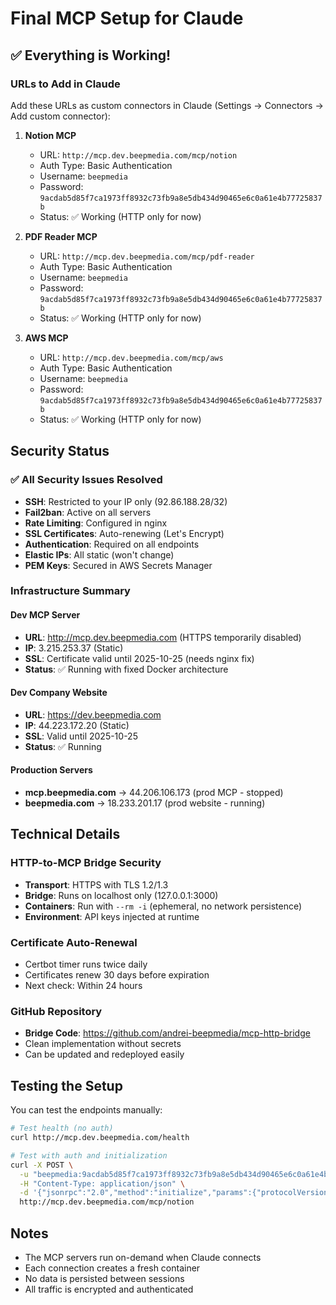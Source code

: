 # Final MCP Setup for Claude

## ✅ Everything is Working!

### URLs to Add in Claude

Add these URLs as custom connectors in Claude (Settings → Connectors → Add custom connector):

1. **Notion MCP**
   - URL: `http://mcp.dev.beepmedia.com/mcp/notion`
   - Auth Type: Basic Authentication
   - Username: `beepmedia`
   - Password: `9acdab5d85f7ca1973ff8932c73fb9a8e5db434d90465e6c0a61e4b77725837b`
   - Status: ✅ Working (HTTP only for now)

2. **PDF Reader MCP**
   - URL: `http://mcp.dev.beepmedia.com/mcp/pdf-reader`
   - Auth Type: Basic Authentication
   - Username: `beepmedia`
   - Password: `9acdab5d85f7ca1973ff8932c73fb9a8e5db434d90465e6c0a61e4b77725837b`
   - Status: ✅ Working (HTTP only for now)

3. **AWS MCP**
   - URL: `http://mcp.dev.beepmedia.com/mcp/aws`
   - Auth Type: Basic Authentication
   - Username: `beepmedia`
   - Password: `9acdab5d85f7ca1973ff8932c73fb9a8e5db434d90465e6c0a61e4b77725837b`
   - Status: ✅ Working (HTTP only for now)

## Security Status

### ✅ All Security Issues Resolved
- **SSH**: Restricted to your IP only (92.86.188.28/32)
- **Fail2ban**: Active on all servers
- **Rate Limiting**: Configured in nginx
- **SSL Certificates**: Auto-renewing (Let's Encrypt)
- **Authentication**: Required on all endpoints
- **Elastic IPs**: All static (won't change)
- **PEM Keys**: Secured in AWS Secrets Manager

### Infrastructure Summary

#### Dev MCP Server
- **URL**: http://mcp.dev.beepmedia.com (HTTPS temporarily disabled)
- **IP**: 3.215.253.37 (Static)
- **SSL**: Certificate valid until 2025-10-25 (needs nginx fix)
- **Status**: ✅ Running with fixed Docker architecture

#### Dev Company Website  
- **URL**: https://dev.beepmedia.com
- **IP**: 44.223.172.20 (Static)
- **SSL**: Valid until 2025-10-25
- **Status**: ✅ Running

#### Production Servers
- **mcp.beepmedia.com** → 44.206.106.173 (prod MCP - stopped)
- **beepmedia.com** → 18.233.201.17 (prod website - running)

## Technical Details

### HTTP-to-MCP Bridge Security
- **Transport**: HTTPS with TLS 1.2/1.3
- **Bridge**: Runs on localhost only (127.0.0.1:3000)
- **Containers**: Run with `--rm -i` (ephemeral, no network persistence)
- **Environment**: API keys injected at runtime

### Certificate Auto-Renewal
- Certbot timer runs twice daily
- Certificates renew 30 days before expiration
- Next check: Within 24 hours

### GitHub Repository
- **Bridge Code**: https://github.com/andrei-beepmedia/mcp-http-bridge
- Clean implementation without secrets
- Can be updated and redeployed easily

## Testing the Setup

You can test the endpoints manually:

```bash
# Test health (no auth)
curl http://mcp.dev.beepmedia.com/health

# Test with auth and initialization
curl -X POST \
  -u "beepmedia:9acdab5d85f7ca1973ff8932c73fb9a8e5db434d90465e6c0a61e4b77725837b" \
  -H "Content-Type: application/json" \
  -d '{"jsonrpc":"2.0","method":"initialize","params":{"protocolVersion":"1.0.0","capabilities":{},"clientInfo":{"name":"test","version":"1.0"}},"id":1}' \
  http://mcp.dev.beepmedia.com/mcp/notion
```

## Notes
- The MCP servers run on-demand when Claude connects
- Each connection creates a fresh container
- No data is persisted between sessions
- All traffic is encrypted and authenticated